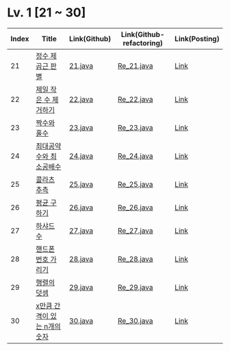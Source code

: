 # Lv. 1 \[21 ~ 30]

| Index | Title | Link(Github) | Link(Github-refactoring) | Link(Posting) |
|----|----|----|----|----|
| 21 | [정수 제곱근 판별](https://school.programmers.co.kr/learn/courses/30/lessons/12934) | [21.java](https://github.com/2384320/Programmers-Algorithm/blob/main/Lv.1/21~30/21.java) | [Re_21.java](https://github.com/2384320/Programmers-Algorithm/blob/main/Lv.1/21~30/Re_21.java) | [Link](https://swift-badge-161.notion.site/Lv-1-021-76ebf816c5c94b24b5a337e71f4ea188) |
| 22 | [제일 작은 수 제거하기](https://school.programmers.co.kr/learn/courses/30/lessons/12935) | [22.java](https://github.com/2384320/Programmers-Algorithm/blob/main/Lv.1/21~30/22.java) | [Re_22.java](https://github.com/2384320/Programmers-Algorithm/blob/main/Lv.1/21~30/Re_22.java) | [Link](https://swift-badge-161.notion.site/Lv-1-022-0e56f0415bae40b590601f78f050b6fb) |
| 23 | [짝수와 홀수](https://school.programmers.co.kr/learn/courses/30/lessons/12937) | [23.java](https://github.com/2384320/Programmers-Algorithm/blob/main/Lv.1/21~30/23.java) | [Re_23.java](https://github.com/2384320/Programmers-Algorithm/blob/main/Lv.1/21~30/Re_23.java) | [Link](https://swift-badge-161.notion.site/Lv-1-023-2b0c93d43b764e06a87fbbcad91ddaca) |
| 24 | [최대공약수와 최소공배수](https://school.programmers.co.kr/learn/courses/30/lessons/12940) | [24.java](https://github.com/2384320/Programmers-Algorithm/blob/main/Lv.1/21~30/24.java) | [Re_24.java](https://github.com/2384320/Programmers-Algorithm/blob/main/Lv.1/21~30/Re_24.java) | [Link](https://swift-badge-161.notion.site/Lv-1-024-f2d46ccf8cf4462785a059f6d64c3323) |
| 25 | [콜라츠 추측](https://school.programmers.co.kr/learn/courses/30/lessons/12943) | [25.java](https://github.com/2384320/Programmers-Algorithm/blob/main/Lv.1/21~30/25.java) | [Re_25.java](https://github.com/2384320/Programmers-Algorithm/blob/main/Lv.1/21~30/Re_25.java) | [Link](https://swift-badge-161.notion.site/Lv-1-025-009e21069dde40e38e642fc577160e4d) |
| 26 | [평균 구하기](https://school.programmers.co.kr/learn/courses/30/lessons/12944) | [26.java](https://github.com/2384320/Programmers-Algorithm/blob/main/Lv.1/21~30/26.java) | [Re_26.java](https://github.com/2384320/Programmers-Algorithm/blob/main/Lv.1/21~30/Re_26.java) | [Link](https://swift-badge-161.notion.site/Lv-1-026-f44b127dfa7a493793d4dd2d7065066d) |
| 27 | [하샤드 수](https://school.programmers.co.kr/learn/courses/30/lessons/12947) | [27.java](https://github.com/2384320/Programmers-Algorithm/blob/main/Lv.1/21~30/27.java) | [Re_27.java](https://github.com/2384320/Programmers-Algorithm/blob/main/Lv.1/21~30/Re_27.java) | [Link](https://swift-badge-161.notion.site/Lv-1-027-42b68d3a454f4c248cc1b4fbc241d6e3) |
| 28 | [핸드폰 번호 가리기](https://school.programmers.co.kr/learn/courses/30/lessons/12948) | [28.java](https://github.com/2384320/Programmers-Algorithm/blob/main/Lv.1/21~30/28.java) | [Re_28.java](https://github.com/2384320/Programmers-Algorithm/blob/main/Lv.1/21~30/Re_28.java) | [Link](https://swift-badge-161.notion.site/Lv-1-028-253532e84fd64bf3a9f21b4dcaff376d) |
| 29 | [행렬의 덧셈](https://school.programmers.co.kr/learn/courses/30/lessons/12950) | [29.java](https://github.com/2384320/Programmers-Algorithm/blob/main/Lv.1/21~30/29.java) | [Re_29.java](https://github.com/2384320/Programmers-Algorithm/blob/main/Lv.1/21~30/Re_29.java) | [Link](https://swift-badge-161.notion.site/Lv-1-029-7df2e1c5d2ad4c0398da175b9ba09eac) |
| 30 | [x만큼 간격이 있는 n개의 숫자](https://school.programmers.co.kr/learn/courses/30/lessons/12954) | [30.java](https://github.com/2384320/Programmers-Algorithm/blob/main/Lv.1/21~30/30.java) | [Re_30.java](https://github.com/2384320/Programmers-Algorithm/blob/main/Lv.1/21~30/Re_30.java) | [Link](https://swift-badge-161.notion.site/Lv-1-030-x-n-65a76acd860a4d31adf755924833e5f7) |